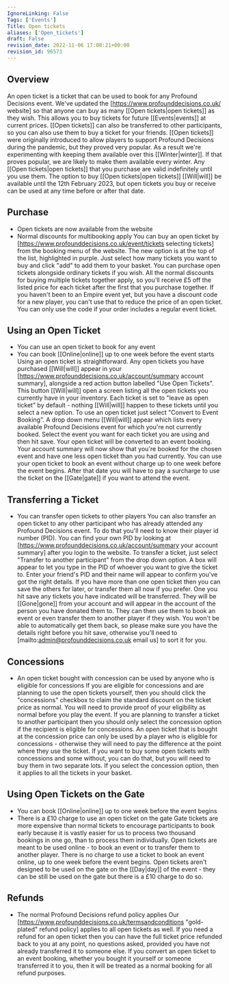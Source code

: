 ```yaml
---
IgnoreLinking: False
Tags: ['Events']
Title: Open tickets
aliases: ['Open_tickets']
draft: False
revision_date: 2022-11-06 17:08:21+00:00
revision_id: 96573
---
```


## Overview
An open ticket is a ticket that can be used to book for any Profound Decisions event. We've updated the [https://www.profounddecisions.co.uk/ website] so that anyone can buy as many [[Open tickets|open tickets]] as they wish. This allows you to buy tickets for future [[Events|events]] at current prices. [[Open tickets]] can also be transferred to other participants, so you can also use them to buy a ticket for your friends.
[[Open tickets]] were originally introduced to allow players to support Profound Decisions during the pandemic, but they proved very popular. As a result we're experimenting with keeping them available over this [[Winter|winter]]. If that proves popular, we are likely to make them available every winter.
Any [[Open tickets|open tickets]] that you purchase are valid indefinitely until you use them. The option to buy [[Open tickets|open tickets]] [[Will|will]] be available until the 12th February 2023, but open tickets you buy or receive can be used at any time before or after that date.
## Purchase
* Open tickets are now available from the website
* Normal discounts for multibooking apply
You can buy an open ticket by [https://www.profounddecisions.co.uk/event/tickets selecting tickets] from the booking menu of the website. The new option is at the top of the list, highlighted in purple. Just select how many tickets you want to buy and click "add" to add them to your basket.
You can purchase open tickets alongside ordinary tickets if you wish. All the normal discounts for buying multiple tickets together apply, so you'll receive £5 off the listed price for each ticket after the first that you purchase together.
If you haven't been to an Empire event yet, but you have a discount code for a new player, you can't use that to reduce the price of an open ticket. You can only use the code if your order includes a regular event ticket.
## Using an Open Ticket
* You can use an open ticket to book for any event
* You can book [[Online|online]] up to one week before the event starts
Using an open ticket is straightforward. Any open tickets you have purchased [[Will|will]] appear in your [https://www.profounddecisions.co.uk/account/summary account summary], alongside a red action button labelled "Use Open Tickets". This button [[Will|will]] open a screen listing all the open tickets you currently have in your inventory.
Each ticket is set to "leave as open ticket" by default - nothing [[Will|will]] happen to these tickets until you select a new option. To use an open ticket just select "Convert to Event Booking". A drop down menu [[Will|will]] appear which lists every available Profound Decisions event for which you're not currently booked. Select the event you want for each ticket you are using and then hit save. Your open ticket will be converted to an event booking. Your account summary will now show that you're booked for the chosen event and have one less open ticket than you had currently.
You can use your open ticket to book an event without charge up to one week before the event begins. After that date you will have to pay a surcharge to use the ticket on the [[Gate|gate]] if you want to attend the event.
## Transferring a Ticket
* You can transfer open tickets to other players
You can also transfer an open ticket to any other participant who has already attended any Profound Decisions event. To do that you'll need to know their player id number (PID). You can find your own PID by looking at [https://www.profounddecisions.co.uk/account/summary your account summary] after you login to the website.
To transfer a ticket, just select "Transfer to another participant" from the drop down option. A box will appear to let you type in the PID of whoever you want to give the ticket to. Enter your friend's PID and their name will appear to confirm you've got the right details. If you have more than one open ticket then you can save the others for later, or transfer them all now if you prefer.
One you hit save any tickets you have indicated will be transferred. They will be [[Gone|gone]] from your account and will appear in the account of the person you have donated them to. They can then use them to book an event or even transfer them to another player if they wish. You won't be able to automatically get them back, so please make sure you have the details right before you hit save, otherwise you'll need to [mailto:admin@profounddecisions.co.uk email us] to sort it for you.
## Concessions
* An open ticket bought with concession can be used by anyone who is eligible for concessions
If you are eligible for concessions and are planning to use the open tickets yourself, then you should click the "concessions" checkbox to claim the standard discount on the ticket price as normal. You will need to provide proof of your eligibility as normal before you play the event.
If you are planning to transfer a ticket to another participant then you should only select the concession option if the recipient is eligible for concessions. An open ticket that is bought at the concession price can only be used by a player who is eligible for concessions - otherwise they will need to pay the difference at the point where they use the ticket.
If you want to buy some open tickets with concessions and some without, you can do that, but you will need to buy them in two separate lots. If you select the concession option, then it applies to all the tickets in your basket.
## Using Open Tickets on the Gate
* You can book [[Online|online]] up to one week before the event begins
* There is a £10 charge to use an open ticket on the gate
Gate tickets are more expensive than normal tickets to encourage participants to book early because it is vastly easier for us to process two thousand bookings in one go, than to process them individually. Open tickets are meant to be used online - to book an event or to transfer them to another player. There is no charge to use a ticket to book an event online, up to one week before the event begins.
Open tickets aren't designed to be used on the gate on the [[Day|day]] of the event - they can be still be used on the gate but there is a £10 charge to do so.
## Refunds
* The normal Profound Decisions refund policy applies
Our [https://www.profounddecisions.co.uk/termsandconditions "gold-plated" refund policy] applies to all open tickets as well. If you need a refund for an open ticket then you can have the full ticket price refunded back to you at any point, no questions asked, provided you have not already transferred it to someone else. If you convert an open ticket to an event booking, whether you bought it yourself or someone transferred it to you, then it will be treated as a normal booking for all refund purposes.